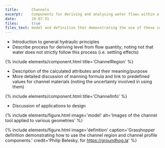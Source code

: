 ```yaml
---
title:      Channels
excerpt:    Components for deriving and analysing water flows within a sectional profile.
date:       19-07-31
files:      true
files_text: model and definition that demonstrating the use of these components
---
```


- Introduction to general hydraulic principles
- Describe process for deriving level from flow quantity; noting not that water does not strictly follow this process (i.e. settling effects)

{% include elements/component.html title='ChannelRegion' %}

- Description of the calculated attributes and their meaning/purpose
- More detailed discussion of manning formula and link to predefined values for channel materials (noting the uncertainty involved in using them)

{% include elements/component.html title='ChannelInfo' %}

- Discussion of applications to design

{% include elements/figure.html image='model' alt='Images of the channel tool applied to various geometries' %}

{% include elements/figure.html image='definition' caption='Grasshopper definition demonstrating how to use the channel region and channel profile components.' credit='Philip Belesky, for https://groundhog.la' %}
